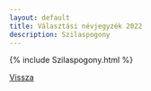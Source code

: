 ```yaml
---
layout: default
title: Választási névjegyzék 2022
description: Szilaspogony
---
```


{% include Szilaspogony.html %}

[Vissza](./)